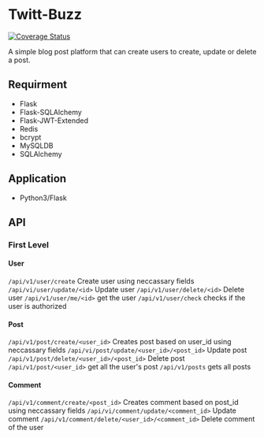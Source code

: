 # Twitt-Buzz

[![Coverage Status](https://coveralls.io/repos/github/Bese3/AFEONEX_task_1/badge.svg?branch=main)](https://coveralls.io/github/Bese3/AFEONEX_task_1?branch=main)

A simple blog post platform that can create users to create, update or delete a post.

## Requirment

+ Flask
+ Flask-SQLAlchemy
+ Flask-JWT-Extended
+ Redis
+ bcrypt
+ MySQLDB
+ SQLAlchemy

## Application

+ Python3/Flask


## API
### First Level

#### User
```/api/v1/user/create``` Create user using neccassary fields
```/api/vi/user/update/<id>``` Update user
```/api/v1/user/delete/<id>``` Delete user
```/api/v1/user/me/<id>``` get the user
```/api/v1/user/check``` checks if the user is authorized

#### Post
```/api/v1/post/create/<user_id>``` Creates post based on user_id using neccassary fields
```/api/vi/post/update/<user_id>/<post_id>``` Update post
```/api/v1/post/delete/<user_id>/<post_id>``` Delete post
```/api/v1/post/<user_id>``` get all the user's post
```/api/v1/posts``` gets all posts

#### Comment
```/api/v1/comment/create/<post_id>``` Creates comment based on post_id using neccassary fields
```/api/vi/comment/update/<comment_id>``` Update comment
```/api/v1/comment/delete/<user_id>/<comment_id>``` Delete comment of the user
